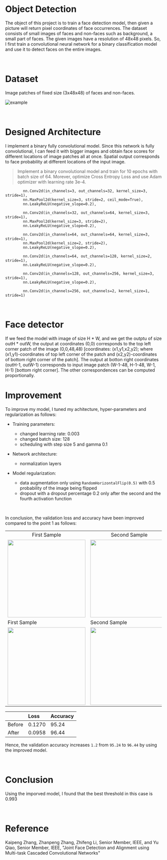 # Object Detection

The object of this project is to train a face detection model, then given a picture will return pixel coordinates of face occurrences. The dataset consists of small images of faces and non-faces such as background, a small part of faces. The given images have a resolution of 48x48 pixels. So, I first train a convolutional neural network for a binary classification model and use it to detect faces on the entire images.

<br>

# Dataset

Image patches of fixed size (3x48x48) of faces and non-faces.


![example](https://user-images.githubusercontent.com/37695060/122594426-47d0b080-d067-11eb-867a-9a3abca22072.png)


<br>

# Designed Architecture

I implement a binary fully convolutional model. Since this network is fully convolutional, I can feed it with bigger images and obtain face scores for different locations of image patches all at once. Spatial output corresponds to face probability at different locations of the input image.

>Implement a binary convolutional model and train for 10 epochs with batch size of 64. Morever, optimize Cross Entropy Loss and use Adam optimizer with learning rate 3e-4.

            nn.Conv2d(in_channels=3, out_channels=32, kernel_size=3, stride=1),
            nn.MaxPool2d(kernel_size=3, stride=2, ceil_mode=True),
            nn.LeakyReLU(negative_slope=0.2),

            nn.Conv2d(in_channels=32, out_channels=64, kernel_size=3, stride=1),
            nn.MaxPool2d(kernel_size=3, stride=2),
            nn.LeakyReLU(negative_slope=0.2),

            nn.Conv2d(in_channels=64, out_channels=64, kernel_size=3, stride=1),
            nn.MaxPool2d(kernel_size=2, stride=2),
            nn.LeakyReLU(negative_slope=0.2),

            nn.Conv2d(in_channels=64, out_channels=128, kernel_size=2, stride=1),
            nn.LeakyReLU(negative_slope=0.2),

            nn.Conv2d(in_channels=128, out_channels=256, kernel_size=3, stride=1),
            nn.LeakyReLU(negative_slope=0.2),

            nn.Conv2d(in_channels=256, out_channels=2, kernel_size=1, stride=1)

<br>

# Face detector
If we feed the model with image of size H * W, and we get the outptu of size outH * outW, the output at coordinates (0,0) corresponds to the top left corner patch of the image (0,0,48,48) [coordinates: (x1,y1,x2,y2); where (x1,y1)-coordinates of top left corner of the patch and (x2,y2)-coordinates of bottom right corner of the patch]. The output at botton right coordinates (outH-1, outW-1) corresponds to input image patch (W-1-48, H-1-48, W-1, H-1) [bottom right corner]. The other correspondences can be computed proportionally.


<table align='center'>
<tr align='center'>
<td> First Sample </td>
<td> Second Sample </td>
</tr>
<tr>
<td><img src = ![1](https://user-images.githubusercontent.com/37695060/122595151-4eabf300-d068-11eb-995d-0c4a7341ef3f.png) height = '250px'>
<td><img src = 'samples/target_prior_distribution_swiss_roll.png' height = '250px'>
</tr>
<td> First Sample </td>
<td> Second Sample </td>
</tr>
<tr>
<td><img src = ![1](https://user-images.githubusercontent.com/37695060/122595151-4eabf300-d068-11eb-995d-0c4a7341ef3f.png) height = '250px'>
<td><img src = 'samples/target_prior_distribution_swiss_roll.png' height = '250px'>
</tr>



# Improvement

To improve my model, I tuned my achitecture, hyper-parameters and regularization as follows:

- Training parameters:
  
  - changed learning rate: 0.003
  - changed batch size: 128
  - scheduling with step size 5 and gamma 0.1

- Network architecture:

  - normalization layers

- Model regularization:

  - data augmentation only using `RandomHorizontalFlip(0.5)` with 0.5 probability of the image being flipped
  - dropout with a dropout percentage 0.2 only after the second and the fourth activation function

<br>

In conclusion, the validation loss and accuracy have been improved compared to the point 1 as follows:

|        |Loss|Accuracy|
|:-------|:---|:-------|
|Before|0.1270|95.24|
|After |0.0958|96.44|

Hence, the validation accuracy increases `1.2` from `95.24` to `96.44` by using the improved model.

<br>

# Conclusion

Using the imporved model, I found that the best threshold in this case is 0.993

<br>

# Reference
Kaipeng Zhang, Zhanpeng Zhang, Zhifeng Li, Senior Member, IEEE, and Yu Qiao, Senior Member, IEEE, "Joint Face Detection and Alignment using Multi-task Cascaded Convolutional Networks"
